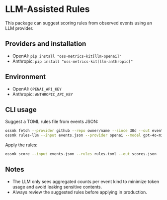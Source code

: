 # LLM-Assisted Rules

This package can suggest scoring rules from observed events using an LLM provider.

## Providers and installation

- OpenAI: `pip install "oss-metrics-kit[llm-openai]"`
- Anthropic: `pip install "oss-metrics-kit[llm-anthropic]"`

## Environment

- OpenAI: `OPENAI_API_KEY`
- Anthropic: `ANTHROPIC_API_KEY`

## CLI usage

Suggest a TOML rules file from events JSON:

```bash
ossmk fetch --provider github --repo owner/name --since 30d --out events.json
ossmk rules-llm --input events.json --provider openai --model gpt-4o-mini --out rules.toml
```

Apply the rules:

```bash
ossmk score --input events.json --rules rules.toml --out scores.json
```

## Notes

- The LLM only sees aggregated counts per event kind to minimize token usage and avoid leaking sensitive contents.
- Always review the suggested rules before applying in production.

